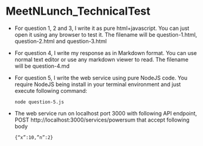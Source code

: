 # MeetNLunch_TechnicalTest

- For question 1, 2 and 3, I write it as pure html+javascript. You can just open it using any browser to test it. The filename will be question-1.html, question-2.html and question-3.html

- For question 4, I write my response as in Markdown format. You can use normal text editor or use any markdown viewer to read. The filename will be question-4.md

- For question 5, I write the web service using pure NodeJS code. You require NodeJS being install in your terminal environment and just execute following command:

  `node question-5.js`

- The web service run on localhost port 3000 with following API endpoint, POST http://localhost:3000/services/powersum that accept following body

  `{“x”:10,”n”:2}`


